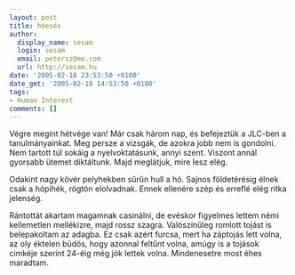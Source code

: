 ```yaml
---
layout: post
title: hóesés
author:
  display_name: sesam
  login: sesam
  email: petersz@me.com
  url: http://sesam.hu
date: '2005-02-18 23:53:50 +0100'
date_gmt: '2005-02-18 14:53:50 +0100'
tags:
- Human Interest
comments: []
---
```


Végre megint hétvége van! Már csak három nap, és befejeztük a JLC-ben a tanulmányainkat. Meg persze a vizsgák, de azokra jobb nem is gondolni. Nem tartott túl sokáig a nyelvoktatásunk, annyi szent. Viszont annál gyorsabb ütemet diktáltunk. Majd meglátjuk, mire lesz elég.

Odakint nagy kövér pelyhekben sűrűn hull a hó. Sajnos földetérésig élnek csak a hópihék, rögtön elolvadnak. Ennek ellenére szép és erreflé elég ritka jelenség.

Rántottát akartam magamnak casinálni, de evéskor figyelmes lettem némi kellemetlen mellékízre, majd rossz szagra. Valószínűleg romlott tojást is belepakoltam az adagba. Ez csak azért furcsa, mert ha záptojás lett volna, az oly éktelen büdös, hogy azonnal feltűnt volna, amúgy is a tojások cimkéje szerint 24-éig még jók lettek volna. Mindenesetre most éhes maradtam.
